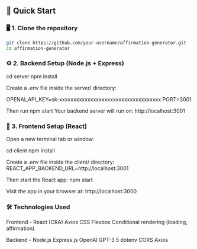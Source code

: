 ## 🚀 Quick Start

### 🖥️ 1. Clone the repository

```bash
git clone https://github.com/your-username/affirmation-generator.git
cd affirmation-generator
```

### ⚙️ 2. Backend Setup (Node.js + Express)

cd server
npm install

Create a .env file inside the server/ directory:

OPENAI_API_KEY=sk-xxxxxxxxxxxxxxxxxxxxxxxxxxxxxxxxxxxx
PORT=3001

Then run
npm start
Your backend server will run on: http://localhost:3001

### 🎨 3. Frontend Setup (React)

Open a new terminal tab or window:

cd client
npm install

Create a .env file inside the client/ directory:
REACT_APP_BACKEND_URL=http://localhost:3001

Then start the React app:
npm start

Visit the app in your browser at: http://localhost:3000

### 🛠 Technologies Used

Frontend -
React (CRA)
Axios
CSS Flexbox
Conditional rendering (loading, affirmation)

Backend -
Node.js
Express.js
OpenAI GPT-3.5
dotenv
CORS
Axios
